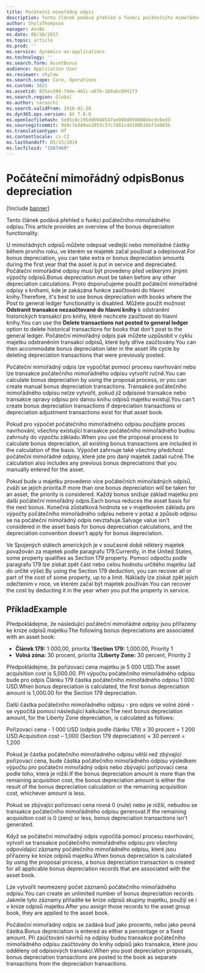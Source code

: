 ```yaml
---
title: Počáteční mimořádný odpis
description: Tento článek podává přehled o funkci počátečního mimořádného odpisu.
author: ShylaThompson
manager: AnnBe
ms.date: 06/20/2017
ms.topic: article
ms.prod: ''
ms.service: dynamics-ax-applications
ms.technology: ''
ms.search.form: AssetBonus
audience: Application User
ms.reviewer: shylaw
ms.search.scope: Core, Operations
ms.custom: 3621
ms.assetid: 835ec594-744e-461c-a676-1b9abc094173
ms.search.region: Global
ms.author: saraschi
ms.search.validFrom: 2016-02-28
ms.dyn365.ops.version: AX 7.0.0
ms.openlocfilehash: 5e05c0c195ddb948547ae008d050686bbcdc6ed3
ms.sourcegitcommit: 9d4c7edd0ae2053c37c7d81cdd180b16bf3a9d3b
ms.translationtype: HT
ms.contentlocale: cs-CZ
ms.lasthandoff: 05/15/2019
ms.locfileid: "1567469"
---
```

# <a name="bonus-depreciation"></a><span data-ttu-id="a81ac-103">Počáteční mimořádný odpis</span><span class="sxs-lookup"><span data-stu-id="a81ac-103">Bonus depreciation</span></span>

[!include [banner](../includes/banner.md)]

<span data-ttu-id="a81ac-104">Tento článek podává přehled o funkci počátečního mimořádného odpisu.</span><span class="sxs-lookup"><span data-stu-id="a81ac-104">This article provides an overview of the bonus depreciation functionality.</span></span>

<span data-ttu-id="a81ac-105">U mimořádných odpisů můžete odepsat vedlejší nebo mimořádné částky během prvního roku, ve kterém se majetek začal používat a odepisovat.</span><span class="sxs-lookup"><span data-stu-id="a81ac-105">For bonus depreciation, you can take extra or bonus depreciation amounts during the first year that the asset is put in service and depreciated.</span></span> <span data-ttu-id="a81ac-106">Počáteční mimořádné odpisy musí být provedeny před veškerými jinými výpočty odpisů.</span><span class="sxs-lookup"><span data-stu-id="a81ac-106">Bonus depreciation must be taken before any other depreciation calculations.</span></span> <span data-ttu-id="a81ac-107">Proto doporučujeme použít počáteční mimořádné odpisy s knihami, kde je zakázána funkce zaúčtování do hlavní knihy.</span><span class="sxs-lookup"><span data-stu-id="a81ac-107">Therefore, it's best to use bonus depreciation with books where the Post to general ledger functionality is disabled.</span></span> <span data-ttu-id="a81ac-108">Můžete použít možnost **Odstranit transakce nezaúčtované do hlavní knihy** k odstranění historických transakcí pro knihy, které nechcete zaúčtovat do hlavní knihy.</span><span class="sxs-lookup"><span data-stu-id="a81ac-108">You can use the **Delete transactions not posted to general ledger** option to delete historical transactions for books that don't post to the general ledger.</span></span> <span data-ttu-id="a81ac-109">Počáteční mimořádný odpis pak můžete uzpůsobit v cyklu majetku odstraněním transakcí odpisů, které byly dříve zaúčtovány.</span><span class="sxs-lookup"><span data-stu-id="a81ac-109">You can then accommodate bonus depreciation later in the asset life cycle by deleting depreciation transactions that were previously posted.</span></span> 

<span data-ttu-id="a81ac-110">Počáteční mimořádný odpis lze vypočítat pomocí procesu navrhování nebo lze transakce počátečního mimořádného odpisu vytvořit ručně.</span><span class="sxs-lookup"><span data-stu-id="a81ac-110">You can calculate bonus depreciation by using the proposal process, or you can create manual bonus depreciation transactions.</span></span> <span data-ttu-id="a81ac-111">Transakce počátečního mimořádného odpisu nelze vytvořit, pokud již odpisové transakce nebo transakce opravy odpisu pro danou knihu odpisů majetku existují.</span><span class="sxs-lookup"><span data-stu-id="a81ac-111">You can't create bonus depreciation transactions if depreciation transactions or depreciation adjustment transactions exist for that asset book.</span></span>

<span data-ttu-id="a81ac-112">Pokud pro výpočet počátečního mimořádného odpisu použijete proces navrhování, všechny existující transakce počátečního mimořádného budou zahrnuty do výpočtu základu.</span><span class="sxs-lookup"><span data-stu-id="a81ac-112">When you use the proposal process to calculate bonus depreciation, all existing bonus transactions are included in the calculation of the basis.</span></span> <span data-ttu-id="a81ac-113">Výpočet zahrnuje také všechny předchozí počáteční mimořádné odpisy, které jste pro daný majetek zadali ručně.</span><span class="sxs-lookup"><span data-stu-id="a81ac-113">The calculation also includes any previous bonus depreciations that you manually entered for the asset.</span></span> 

<span data-ttu-id="a81ac-114">Pokud bude u majetku provedeno více počátečních mimořádných odpisů, zváží se jejich priorita.</span><span class="sxs-lookup"><span data-stu-id="a81ac-114">If more than one bonus depreciation will be taken for an asset, the priority is considered.</span></span> <span data-ttu-id="a81ac-115">Každý bonus snižuje základ majetku pro další počáteční mimořádný odpis.</span><span class="sxs-lookup"><span data-stu-id="a81ac-115">Each bonus reduces the asset basis for the next bonus.</span></span> <span data-ttu-id="a81ac-116">Konečná zůstatková hodnota se v majetkovém základu pro výpočty počátečního mimořádného odpisu nebere v potaz a způsob odpisu se na počáteční mimořádný odpis nevztahuje.</span><span class="sxs-lookup"><span data-stu-id="a81ac-116">Salvage value isn't considered in the asset basis for bonus depreciation calculations, and the depreciation convention doesn't apply for bonus depreciation.</span></span> 

<span data-ttu-id="a81ac-117">Ve Spojených státech amerických je v současné době některý majetek považován za majetek podle paragrafu 179.</span><span class="sxs-lookup"><span data-stu-id="a81ac-117">Currently, in the United States, some property qualifies as Section 179 property.</span></span> <span data-ttu-id="a81ac-118">Pomocí odpočtu podle paragrafu 179 lze získat zpět část nebo celou hodnotu určitého majetku (až do určité výše).</span><span class="sxs-lookup"><span data-stu-id="a81ac-118">By using the Section 179 deduction, you can recover all or part of the cost of some property, up to a limit.</span></span> <span data-ttu-id="a81ac-119">Náklady lze získat zpět jejich odečtením v roce, ve kterém začal být majetek používán.</span><span class="sxs-lookup"><span data-stu-id="a81ac-119">You can recover the cost by deducting it in the year when you put the property in service.</span></span>

## <a name="example"></a><span data-ttu-id="a81ac-120">Příklad</span><span class="sxs-lookup"><span data-stu-id="a81ac-120">Example</span></span>
<span data-ttu-id="a81ac-121">Předpokládejme, že následující počáteční mimořádné odpisy jsou přiřazeny ke knize odpisů majetku:</span><span class="sxs-lookup"><span data-stu-id="a81ac-121">The following bonus depreciations are associated with an asset book:</span></span>

-   <span data-ttu-id="a81ac-122">**Článek 179:** 1 000,00, priorita 1</span><span class="sxs-lookup"><span data-stu-id="a81ac-122">**Section 179:** 1,000.00, Priority 1</span></span>
-   <span data-ttu-id="a81ac-123">**Volná zóna:** 30 procent, priorita 2</span><span class="sxs-lookup"><span data-stu-id="a81ac-123">**Liberty Zone:** 30 percent, Priority 2</span></span>

<span data-ttu-id="a81ac-124">Předpokládejme, že pořizovací cena majetku je 5 000 USD.</span><span class="sxs-lookup"><span data-stu-id="a81ac-124">The asset acquisition cost is 5,000.00.</span></span> <span data-ttu-id="a81ac-125">Při výpočtu počátečního mimořádného odpisu bude pro odpis Článku 179 částka počátečního mimořádného odpisu 1 000 USD.</span><span class="sxs-lookup"><span data-stu-id="a81ac-125">When bonus depreciation is calculated, the first bonus depreciation amount is 1,000.00 for the Section 179 depreciation.</span></span> 

<span data-ttu-id="a81ac-126">Další částka počátečního mimořádného odpisu - pro odpis ve volné zóně - se vypočítá pomocí následující kalkulace:</span><span class="sxs-lookup"><span data-stu-id="a81ac-126">The next bonus depreciation amount, for the Liberty Zone depreciation, is calculated as follows:</span></span> 

<span data-ttu-id="a81ac-127">Pořizovací cena - 1 000 USD (odpis podle článku 179) x 30 procent = 1 200 USD.</span><span class="sxs-lookup"><span data-stu-id="a81ac-127">Acquisition cost – 1,000 (Section 179 depreciation) × 30 percent = 1,200</span></span> 

<span data-ttu-id="a81ac-128">Pokud je částka počátečního mimořádného odpisu větší než zbývající pořizovací cena, bude částka počátečního mimořádného odpisu výsledkem výpočtu pro počáteční mimořádný odpis nebo zbývající pořizovací cena podle toho, která je nižší.</span><span class="sxs-lookup"><span data-stu-id="a81ac-128">If the bonus depreciation amount is more than the remaining acquisition cost, the bonus depreciation amount is either the result of the bonus depreciation calculation or the remaining acquisition cost, whichever amount is less.</span></span> 

<span data-ttu-id="a81ac-129">Pokud se zbývající pořizovací cena rovná 0 (nule) nebo je nižší, nebudou se transakce počátečního mimořádného odpisu generovat.</span><span class="sxs-lookup"><span data-stu-id="a81ac-129">If the remaining acquisition cost is 0 (zero) or less, bonus depreciation transactions isn't generated.</span></span> 

<span data-ttu-id="a81ac-130">Když se počáteční mimořádný odpis vypočítá pomocí procesu navrhování, vytvoří se transakce počátečního mimořádného odpisu pro všechny odpovídající záznamy počátečního mimořádného odpisu, které jsou přiřazeny ke knize odpisů majetku.</span><span class="sxs-lookup"><span data-stu-id="a81ac-130">When bonus depreciation is calculated by using the proposal process, a bonus depreciation transaction is created for all applicable bonus depreciation records that are associated with the asset book.</span></span> 

<span data-ttu-id="a81ac-131">Lze vytvořit neomezený počet záznamů počátečního mimořádného odpisu.</span><span class="sxs-lookup"><span data-stu-id="a81ac-131">You can create an unlimited number of bonus depreciation records.</span></span> <span data-ttu-id="a81ac-132">Jakmile tyto záznamy přiřadíte ke knize odpisů skupiny majetku, použijí se i v knize odpisů majetku.</span><span class="sxs-lookup"><span data-stu-id="a81ac-132">After you assign those records to the asset group book, they are applied to the asset book.</span></span> 

<span data-ttu-id="a81ac-133">Počáteční mimořádný odpis se zadává buď jako procento, nebo jako pevná částka.</span><span class="sxs-lookup"><span data-stu-id="a81ac-133">Bonus depreciation is entered as either a percentage or a fixed amount.</span></span> <span data-ttu-id="a81ac-134">Při zaúčtování návrhů na odpisy budou transakce počátečního mimořádného odpisu zaúčtovány do knihy odpisů jako transakce, které jsou odděleny od odpisových transakcí.</span><span class="sxs-lookup"><span data-stu-id="a81ac-134">When you post depreciation proposals, bonus depreciation transactions are posted to the book as separate transactions from the depreciation transactions.</span></span>



